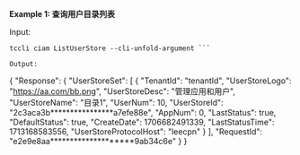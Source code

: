 **Example 1: 查询用户目录列表**



Input: 

```
tccli ciam ListUserStore --cli-unfold-argument ```

Output: 
```
{
    "Response": {
        "UserStoreSet": [
            {
                "TenantId": "tenantId",
                "UserStoreLogo": "https://aa.com/bb.png",
                "UserStoreDesc": "管理应用和用户",
                "UserStoreName": "目录1",
                "UserNum": 10,
                "UserStoreId": "2c3aca3b****************a7efe88e",
                "AppNum": 0,
                "LastStatus": true,
                "DefaultStatus": true,
                "CreateDate": 1706682491339,
                "LastStatusTime": 1713168583556,
                "UserStoreProtocolHost": "leecpn"
            }
        ],
        "RequestId": "e2e9e8aa********************9ab34c6e"
    }
}
```

